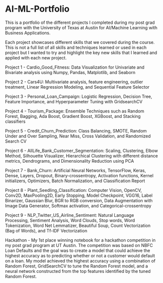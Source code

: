 # AI-ML-Portfolio
This is a portfolio of the different projects I completed during my post grad program with the University of Texas at Austin for AI/Machine Learning
with Business Applications.

Each project showcases different skills that we covered during the course. This is not a full list of all skills and techniques learned or used in each
project but I wanted to try and highlight the key new skills that I learned and applied with each new project.

Project 1 - Cardio_Good_Fitness: Data Visualization for Univariate and Bivariate analysis using Numpy, Pandas, Matplotlib, and Seaborn

Project 2 - Cars4U: Multivariate analysis, feature engineering, outlier treatment, Linear Regression Modeling, and Sequential Feature Selector

Project 3 - Personal_Loan_Campaign: Logistic Regression, Decision Tree, Feature Importance, and Hyperparameter Tuning with GridsearchCV

Project 4 - Tourism_Package: Ensemble Techniques such as Random Forest, Bagging, Ada Boost, Gradient Boost, XGBoost, and Stacking classifiers

Project 5 - Credit_Churn_Prediction: Class Balancing, SMOTE, Random Under and Over Sampling, Near Miss, Cross Validation, and Randomized Search CV

Project 6 - AllLife_Bank_Customer_Segmentation: Scaling, Clustering, Elbow Method, Silhouette Visualizer, 
            Hierarchical Clustering with different distance metrics, Dendrograms, and Dimensionality Reduction using PCA

Project 7 - Bank_Churn: Artificial Neural Networks, TensorFlow, Keras, Dense, Layers, Dropout, Binary-crossentropy, Activation functions, 
            Kernel initializers, Optimizers, Batch Normalization, and Classification Report
            
Project 8 - Plant_Seedling_Classification: Computer Vision, OpenCV, Conv2D, MaxPooling2D, Early Stopping, Model Checkpoint, VGG16, 
            Label Binarizer, Gaussian Blur, BGR to RGB conversion, Data Augmentation with Image Data Generator, Softmax activation,
            and Categorical-crossentropy
            
Project 9 - NLP_Twitter_US_Airline_Sentiment: Natural Language Processing, Sentiment Analysis, Word Clouds, Stop words, Word Tokenization, 
            Word Net Lemmatizer, Beautiful Soup, Count Vectorization (Bag of Words), and Tf-IDF Vectorization 
           
Hackathon - My 1st place winning notebook for a hackathon competition in my post grad program at UT Austin. The competition was based on NBFC Loan Defaults
            and the goal was to create a model that could achieve the highest accuracy as to predicting whether or not a customer would default on a loan.
            My model achieved the highest accuracy using a combination of Random Forest, GridSearchCV to tune the Random Forest model, and a neural network
            constructed from the top features identified by the tuned Random Forest.
            
